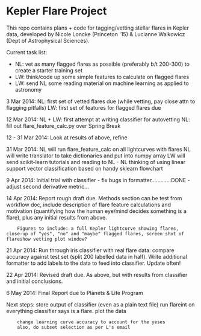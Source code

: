 Kepler Flare Project
====================

This repo contains plans + code for tagging/vetting stellar flares in Kepler data, developed by 
Nicole Loncke (Princeton '15) & Lucianne Walkowicz (Dept of Astrophysical Sciences). 


Current task list:
- NL: vet as many flagged flares as possible (preferably b/t 200-300) to create a starter training set
- LW: think/code up some simple features to calculate on flagged flares
- LW: send NL some reading material on machine learning as applied to astronomy

3 Mar 2014: NL: first set of vetted flares due (while vetting, pay close attn to flagging pitfalls)
      	    LW: first set of features for flagged flares due

12 Mar 2014: NL + LW: first attempt at writing classifier for autovetting
             NL: fill out flare_feature_calc.py over Spring Break

12 - 31 Mar 2014: Look at results of above, refine 

31 Mar 2014: NL will run flare_feature_calc on all lightcurves with flares
	     NL will write translator to take dictionaries and put into numpy array
             LW will send scikit-learn tutorials and reading to NL
    - NL thinking of using linear support vector classification based
      on handy sklearn flowchart

9 Apr 2014: Initial trial with classifier
      - fix bugs in formatter.............DONE 
      - adjust second derivative metric...


14 Apr 2014: Report rough draft due. 
       	     Methods section can be test from workflow doc, include
       	     description of flare feature calculations and motivation
       	     (quantifying how the human eye/mind decides something is
       	     a flare), plus any initial results from above.
      	    
	    Figures to include: a full Kepler lightcurve showing flares, close-up of "yes", "no" and "maybe" flagged flares, screen shot of flareshow vetting plot window? 

21 Apr 2014: Run through iris classifier with real flare data: compare
   accuracy against test set (split 200 labelled data in half).  Write
   additional formatter to add labels to the data to feed into
   classifier.  Update often!

22 Apr 2014: Revised draft due. As above, but with results from classifier and initial conclusions.

6 May 2014: Final Report due to Planets & Life Program

Next steps: store output of classifier (even as a plain text file)
            run flareint on everything classifier says is a flare.
            plot the data
	    
	    change learning curve accuracy to account for the yeses
	    also, do subset selection as per L's email
	    
            
